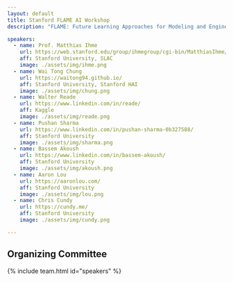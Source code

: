 ```yaml
---
layout: default
title: Stanford FLAME AI Workshop
description: "FLAME: Future Learning Approaches for Modeling and Engineering"

speakers:
  - name: Prof. Matthias Ihme
    url: https://web.stanford.edu/group/ihmegroup/cgi-bin/MatthiasIhme/people/matthias-ihme/
    aff: Stanford University, SLAC 
    image: ./assets/img/ihme.png
  - name: Wai Tong Chung
    url: https://waitong94.github.io/
    aff: Stanford University, Stanford HAI
    image: ./assets/img/chung.png
  - name: Walter Reade
    url: https://www.linkedin.com/in/reade/
    aff: Kaggle
    image: ./assets/img/reade.png
  - name: Pushan Sharma
    url: https://www.linkedin.com/in/pushan-sharma-0b327588/
    aff: Stanford University
    image: ./assets/img/sharma.png
  - name: Bassem Akoush
    url: https://www.linkedin.com/in/bassem-akoush/
    aff: Stanford University
    image: ./assets/img/akoush.png
  - name: Aaron Lou
    url: https://aaronlou.com/
    aff: Stanford University
    image: ./assets/img/lou.png
  - name: Chris Cundy
    url: https://cundy.me/
    aff: Stanford University
    image: ./assets/img/cundy.png

---
```




## Organizing Committee


{% include team.html id="speakers" %}
